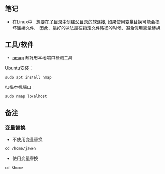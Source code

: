 ## 笔记
- 在Linux中，想要[在子目录中创建父目录的软连接](https://blog.csdn.net/Xiang_lhh/article/details/107146242), 如果使用[变量替换](https://github.com/garvan2021/garvan2021/blob/main/2023-May.md#%E5%8F%98%E9%87%8F%E6%9B%BF%E6%8D%A2)可能会损坏连接文件，
因此，最好的做法是在指定文件路径的时候，避免使用变量替换

## 工具/软件

- [nmap](https://nmap.org/)
超好用本地端口检测工具

Ubuntu安装：
```shell
sudo apt install nmap
```

扫描本机端口：
```shell
sudo nmap localhost
```

## 备注

### 变量替换
- 不使用变量替换
```shell
cd /home/jawen
```

- 使用变量替换
```shell
cd $home
```
